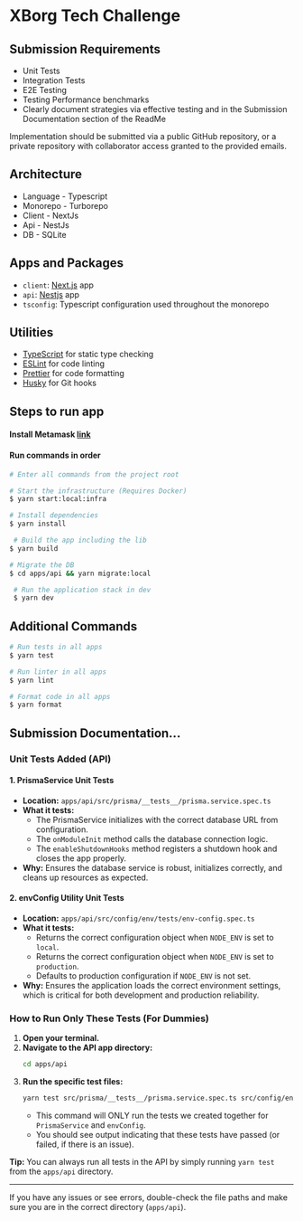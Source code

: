 # XBorg Tech Challenge

## Submission Requirements

- Unit Tests
- Integration Tests
- E2E Testing
- Testing Performance benchmarks
- Clearly document strategies via effective testing and in the Submission Documentation section of the ReadMe

Implementation should be submitted via a public GitHub repository, or a private repository with collaborator access granted to the provided emails.

## Architecture

- Language - Typescript
- Monorepo - Turborepo
- Client - NextJs
- Api - NestJs
- DB - SQLite

## Apps and Packages

- `client`: [Next.js](https://nextjs.org/) app
- `api`: [Nestjs](https://nestjs.com) app
- `tsconfig`: Typescript configuration used throughout the monorepo

## Utilities

- [TypeScript](https://www.typescriptlang.org/) for static type checking
- [ESLint](https://eslint.org/) for code linting
- [Prettier](https://prettier.io) for code formatting
- [Husky](https://typicode.github.io/husky/) for Git hooks

## Steps to run app

#### Install Metamask [link](https://chromewebstore.google.com/detail/nkbihfbeogaeaoehlefnkodbefgpgknn?utm_source=item-share-cb)

#### Run commands in order

```bash
# Enter all commands from the project root

# Start the infrastructure (Requires Docker)
$ yarn start:local:infra

# Install dependencies
$ yarn install

 # Build the app including the lib
$ yarn build

# Migrate the DB
$ cd apps/api && yarn migrate:local

 # Run the application stack in dev
 $ yarn dev
```

## Additional Commands

```bash
# Run tests in all apps
$ yarn test

# Run linter in all apps
$ yarn lint

# Format code in all apps
$ yarn format

```

## Submission Documentation...

### Unit Tests Added (API)

#### 1. PrismaService Unit Tests
- **Location:** `apps/api/src/prisma/__tests__/prisma.service.spec.ts`
- **What it tests:**
  - The PrismaService initializes with the correct database URL from configuration.
  - The `onModuleInit` method calls the database connection logic.
  - The `enableShutdownHooks` method registers a shutdown hook and closes the app properly.
- **Why:** Ensures the database service is robust, initializes correctly, and cleans up resources as expected.

#### 2. envConfig Utility Unit Tests
- **Location:** `apps/api/src/config/env/tests/env-config.spec.ts`
- **What it tests:**
  - Returns the correct configuration object when `NODE_ENV` is set to `local`.
  - Returns the correct configuration object when `NODE_ENV` is set to `production`.
  - Defaults to production configuration if `NODE_ENV` is not set.
- **Why:** Ensures the application loads the correct environment settings, which is critical for both development and production reliability.

### How to Run Only These Tests (For Dummies)

1. **Open your terminal.**
2. **Navigate to the API app directory:**
   ```bash
   cd apps/api
   ```
3. **Run the specific test files:**
   ```bash
   yarn test src/prisma/__tests__/prisma.service.spec.ts src/config/env/tests/env-config.spec.ts
   ```
   - This command will ONLY run the tests we created together for `PrismaService` and `envConfig`.
   - You should see output indicating that these tests have passed (or failed, if there is an issue).

**Tip:** You can always run all tests in the API by simply running `yarn test` from the `apps/api` directory.

---
If you have any issues or see errors, double-check the file paths and make sure you are in the correct directory (`apps/api`).
